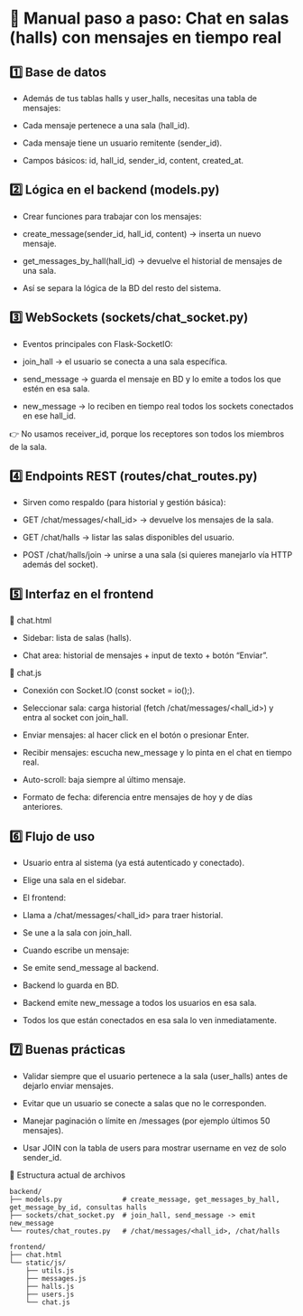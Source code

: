 # 📘 Manual paso a paso: Chat en salas (halls) con mensajes en tiempo real

## 1️⃣ Base de datos

- Además de tus tablas halls y user_halls, necesitas una tabla de mensajes:

- Cada mensaje pertenece a una sala (hall_id).

- Cada mensaje tiene un usuario remitente (sender_id).

- Campos básicos: id, hall_id, sender_id, content, created_at.

## 2️⃣ Lógica en el backend (models.py)

- Crear funciones para trabajar con los mensajes:

- create_message(sender_id, hall_id, content) → inserta un nuevo mensaje.

- get_messages_by_hall(hall_id) → devuelve el historial de mensajes de una sala.

- Así se separa la lógica de la BD del resto del sistema.

## 3️⃣ WebSockets (sockets/chat_socket.py)

- Eventos principales con Flask-SocketIO:

- join_hall → el usuario se conecta a una sala específica.

- send_message → guarda el mensaje en BD y lo emite a todos los que estén en esa sala.

- new_message → lo reciben en tiempo real todos los sockets conectados en ese hall_id.

👉 No usamos receiver_id, porque los receptores son todos los miembros de la sala.

## 4️⃣ Endpoints REST (routes/chat_routes.py)

- Sirven como respaldo (para historial y gestión básica):

- GET /chat/messages/<hall_id> → devuelve los mensajes de la sala.

- GET /chat/halls → listar las salas disponibles del usuario.

- POST /chat/halls/join → unirse a una sala (si quieres manejarlo vía HTTP además del socket).

## 5️⃣ Interfaz en el frontend

📄 chat.html

- Sidebar: lista de salas (halls).

- Chat area: historial de mensajes + input de texto + botón “Enviar”.

📄 chat.js

- Conexión con Socket.IO (const socket = io();).

- Seleccionar sala: carga historial (fetch /chat/messages/<hall_id>) y entra al socket con join_hall.

- Enviar mensajes: al hacer click en el botón o presionar Enter.

- Recibir mensajes: escucha new_message y lo pinta en el chat en tiempo real.

- Auto-scroll: baja siempre al último mensaje.

- Formato de fecha: diferencia entre mensajes de hoy y de días anteriores.

## 6️⃣ Flujo de uso

- Usuario entra al sistema (ya está autenticado y conectado).

- Elige una sala en el sidebar.

- El frontend:

- Llama a /chat/messages/<hall_id> para traer historial.

- Se une a la sala con join_hall.

- Cuando escribe un mensaje:

- Se emite send_message al backend.

- Backend lo guarda en BD.

- Backend emite new_message a todos los usuarios en esa sala.

- Todos los que están conectados en esa sala lo ven inmediatamente.

## 7️⃣ Buenas prácticas

- Validar siempre que el usuario pertenece a la sala (user_halls) antes de dejarlo enviar mensajes.

- Evitar que un usuario se conecte a salas que no le corresponden.

- Manejar paginación o límite en /messages (por ejemplo últimos 50 mensajes).

- Usar JOIN con la tabla de users para mostrar username en vez de solo sender_id.

📂 Estructura actual de archivos

  ```plaintext
  backend/
  ├── models.py               # create_message, get_messages_by_hall, get_message_by_id, consultas halls
  ├── sockets/chat_socket.py  # join_hall, send_message -> emit new_message
  └── routes/chat_routes.py   # /chat/messages/<hall_id>, /chat/halls

  frontend/
  ├── chat.html
  └── static/js/
      ├── utils.js
      ├── messages.js
      ├── halls.js
      ├── users.js
      └── chat.js
  ```
